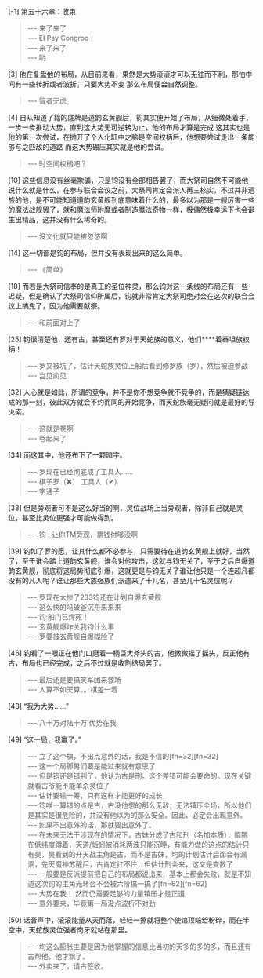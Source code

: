 
[-1] 第五十六章：收束
>--- 来了来了<br>
>--- El Psy Congroo！<br>
>--- 来了来了<br>
>--- 哟<br>

[3] 他在复盘他的布局，从目前来看，果然是大势滚滚才可以无往而不利，那怕中间有一些转折或者波折，只要大势不变 那么布局便会自然调整。
>--- 智者无虑<br>

[4] 自从知道了籍的底牌是道韵玄黄舰后，钧其实便开始了布局，从细微处着手，一步一步推动大势，直到这大势无可逆转为止，他的布局才算是完成 这其实也是他的第一次尝试，在抛开了个人化缸中之脑是空间权柄后，他想要尝试走出一条能够与之匹敌的道路 而这大势碾压其实就是他的尝试。
>--- 时空间权柄吧？<br>

[10] 这些信息没有丝毫欺骗，只是钧没有全部相告罢了，而大祭司自然不可能他说什么就是什么，在参与联合会议之前，大祭司肯定会派人再三核实，不过并非遗族的他，是不可能知道道韵玄黄舰到底意味着什么的，最多以为那是一艘厉害一些的魔法战舰罢了，就和魔法师附魔或者制造魔法奇物一样，极偶然极幸运下也会诞生出精品，这并没有什么稀奇的。
>--- 没文化就只能被忽悠啊<br>

[14] 这一切都是钧的布局，但并没有表现出来的这么简单。
>--- 《简单》<br>

[18] 而若是大祭司信奉的是真正的圣位神灵，那么钧对这一条线的布局还有一些迟疑，但是确认了大祭司信仰所属后，钧就非常肯定大祭司绝对会在这次的联合会议上搞鬼了，因为他需要献祭。
>--- 和前面对上了<br>

[25] 钧很清楚他，还有古，甚至还有罗对于天蛇族的意义，他们****着泰坦族权柄！
>--- 罗又被坑了，估计天蛇族灵位上船后看到修罗族（罗），然后被迫参战<br>
>--- 岂见俞见<br>

[32] 人心就是如此，所谓的竞争，并不是你不想竞争就不竞争的，而是猜疑链达成的那一刻，彼此双方就会不约而同的开始竞争，而天蛇族毫无疑问就是最好的导火索。
>--- 这就是卷啊<br>
>--- 卷起来了<br>

[34] 而这其中，他还布下了一颗暗字。
>--- 罗现在已经彻底成了工具人……<br>
>--- 棋子罗（✖）
工具人（✔）<br>
>--- 字通子<br>

[38] 但是旁观者可不是这么好当的啊，灵位战场上当旁观者，除非自己就是灵位，甚至比灵位更强才可能做得到。
>--- 钧 : 让你TM旁观，票钱付够没啊<br>

[39] 钧如了罗的愿，让其什么都不必参与，只需要待在道韵玄黄舰上就好，当然了，至于谁会踏上道韵玄黄舰，谁会对他攻击，这就与钧无关了，至于之后自爆道韵玄黄舰，彻底将这局势彻底引爆，这就更是与钧无关了谁让他只是一个连超凡都没有的凡人呢？谁让那些大族强族们派遣来了十几名，甚至几十名灵位呢？
>--- 罗现在太惨了233钧还在计划自爆玄黄舰<br>
>--- 这么快的吗破釜沉舟来来来<br>
>--- 钧:船门已焊死！<br>
>--- 玄黄舰爆炸关我钧什么事<br>
>--- 罗要被玄黄舰自爆糊脸了<br>

[46] 钧看了一眼正在他门口磨着一柄巨大斧头的古，他微微摇了摇头，反正他有古，布局也已经完成，之后不过就是收割结局罢了。
>--- 最后还是要搞笑军团来救场<br>
>--- 人算不如天算。。棋差一着<br>

[48] “我为大势……”
>--- 八十万对陆十万 优势在我<br>

[49] “这一局，我赢了。”
>--- 立了这个旗，不出点意外的话，我是不信的[fn=32][fn=32]<br>
>--- 这一个局脚男们要是能过来就有意思了<br>
>--- 但是钧还是错判了，他认为古是刑。这个差错可能会要命的。现在关键就看古爷能不能单杀灵位了<br>
>--- 估计要输一筹，只有这样才能更好的成长<br>
>--- 钧唯一算错的点是古，古没他想的那么无敌，无法镇压全场，所以他们是其实是很危险的，并没有他以为的那么安全。因此，必定会出现意外。<br>
>--- 如果不出意外的话，那就要出意外了。<br>
>--- 在未来无法干涉现在的情况下，古妹分成了古和刑（名加本质），鲲鹏在低纬度蹲着，天道/蚯蚓被消耗两波只能沉睡，有能力做的这点的估计只有昊，昊看到的开天战主角是古，而不是古妹，均的计划估计后面会有漏洞，先天魔神苏醒后，古肯定扛不住，但估计刑会来，这又是变数了<br>
>--- 一般要是反派提前把自己的布局都说出来，基本上都会失败，就是不知道这次钧的主角光环会不会被六阶搞一搞了[fn=62][fn=62]<br>
>--- 大势在我！
然而仍需要足够的力量镇压才是正道<br>
>--- 意外要来，毕竟第一局没点波折不对劲<br>

[50] 话音声中，滚滚能量从天而落，轻轻一擦就将整个使馆顶端给粉碎，而在半空中，天蛇族灵位强者肉牙就站在那里。
>--- 均这么膨胀主要是因为他掌握的信息比当初的天多的多的多，而且还有古帮他，他才飘了。<br>
>--- 外卖来了，请古签收。<br>
